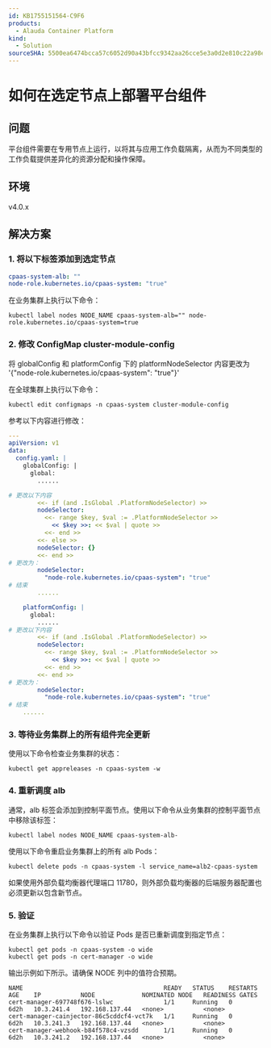 ```yaml
---
id: KB1755151564-C9F6
products:
  - Alauda Container Platform
kind:
  - Solution
sourceSHA: 5500ea6474bcca57c6052d90a43bfcc9342aa26cce5e3a0d2e810c22a98e9b84
---
```


# 如何在选定节点上部署平台组件

## 问题

平台组件需要在专用节点上运行，以将其与应用工作负载隔离，从而为不同类型的工作负载提供差异化的资源分配和操作保障。

## 环境

v4.0.x

## 解决方案

### 1. 将以下标签添加到选定节点

```yaml
cpaas-system-alb: ""
node-role.kubernetes.io/cpaas-system: "true"
```

在业务集群上执行以下命令：

```shell
kubectl label nodes NODE_NAME cpaas-system-alb="" node-role.kubernetes.io/cpaas-system=true
```

### 2. 修改 ConfigMap cluster-module-config

将 globalConfig 和 platformConfig 下的 platformNodeSelector 内容更改为 '{"node-role.kubernetes.io/cpaas-system": "true"}'

在全球集群上执行以下命令：

```shell
kubectl edit configmaps -n cpaas-system cluster-module-config
```

参考以下内容进行修改：

```yaml
---
apiVersion: v1
data:
  config.yaml: |
    globalConfig: |
      global:
        ......

# 更改以下内容
        <<- if (and .IsGlobal .PlatformNodeSelector) >>
        nodeSelector:
          <<- range $key, $val := .PlatformNodeSelector >>
            << $key >>: << $val | quote >>
          <<- end >>
        <<- else >>
        nodeSelector: {}
        <<- end >>
# 更改为：
        nodeSelector:
          "node-role.kubernetes.io/cpaas-system": "true"
# 结束
        ......

    platformConfig: |
      global:
        ......
# 更改以下内容
        <<- if (and .IsGlobal .PlatformNodeSelector) >>
        nodeSelector:
          <<- range $key, $val := .PlatformNodeSelector >>
            << $key >>: << $val | quote >>
          <<- end >>
        <<- end >>
# 更改为：
        nodeSelector:
          "node-role.kubernetes.io/cpaas-system": "true"
# 结束
    ......
```

### 3. 等待业务集群上的所有组件完全更新

使用以下命令检查业务集群的状态：

```shell
kubectl get appreleases -n cpaas-system -w
```

### 4. 重新调度 alb

通常，alb 标签会添加到控制平面节点。使用以下命令从业务集群的控制平面节点中移除该标签：

```shell
kubectl label nodes NODE_NAME cpaas-system-alb-
```

使用以下命令重启业务集群上的所有 alb Pods：

```shell
kubectl delete pods -n cpaas-system -l service_name=alb2-cpaas-system
```

如果使用外部负载均衡器代理端口 11780，则外部负载均衡器的后端服务器配置也必须更新以包含新节点。

### 5. 验证

在业务集群上执行以下命令以验证 Pods 是否已重新调度到指定节点：

```shell
kubectl get pods -n cpaas-system -o wide
kubectl get pods -n cert-manager -o wide
```

输出示例如下所示。请确保 NODE 列中的值符合预期。

```shell
NAME                                       READY   STATUS    RESTARTS   AGE    IP           NODE             NOMINATED NODE   READINESS GATES
cert-manager-697748f676-lslwc              1/1     Running   0          6d2h   10.3.241.4   192.168.137.44   <none>           <none>
cert-manager-cainjector-86c5cddcf4-vct7k   1/1     Running   0          6d2h   10.3.241.3   192.168.137.44   <none>           <none>
cert-manager-webhook-b84f578c4-vzsdd       1/1     Running   0          6d2h   10.3.241.2   192.168.137.44   <none>           <none>
```
